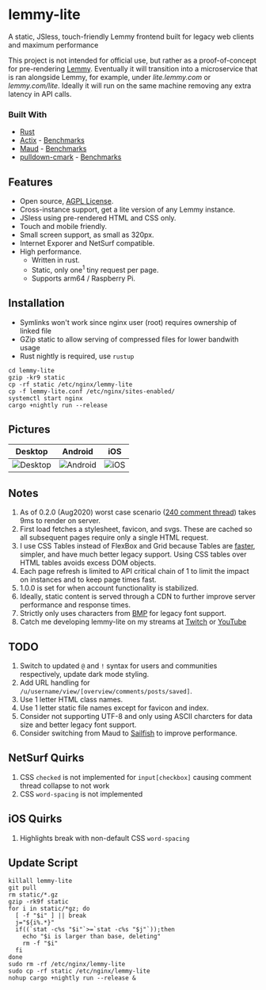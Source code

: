 # lemmy-lite
A static, JSless, touch-friendly Lemmy frontend built for legacy web clients and maximum performance

This project is not intended for official use, but rather as a proof-of-concept for pre-rendering [Lemmy](https://github.com/LemmyNet/lemmy). Eventually it will transition into a microservice that is ran alongside Lemmy, for example, under *lite.lemmy.com* or *lemmy.com/lite*. Ideally it will run on the same machine removing any extra latency in API calls.

### Built With

- [Rust](https://www.rust-lang.org)
- [Actix](https://actix.rs) - [Benchmarks](https://www.techempower.com/benchmarks/#test=composite)
- [Maud](https://maud.lambda.xyz) - [Benchmarks](https://ironoxidizer.github.io/ironoxidizer/blog/20200623-fastest-templating-engine)
- [pulldown-cmark](https://github.com/raphlinus/pulldown-cmark) - [Benchmarks](https://github.com/1Password/markdown-benchmarks)

## Features

- Open source, [AGPL License](/LICENSE).
- Cross-instance support, get a lite version of any Lemmy instance.
- JSless using pre-rendered HTML and CSS only.
- Touch and mobile friendly.
- Small screen support, as small as 320px.
- Internet Exporer and NetSurf compatible.
- High performance.
  - Written in rust.
  - Static, only one<sup>1</sup> tiny request per page.
  - Supports arm64 / Raspberry Pi.
  
## Installation

- Symlinks won't work since nginx user (root) requires ownership of linked file
- GZip static to allow serving of compressed files for lower bandwith usage
- Rust nightly is required, use `rustup`
```
cd lemmy-lite
gzip -kr9 static
cp -rf static /etc/nginx/lemmy-lite
cp -f lemmy-lite.conf /etc/nginx/sites-enabled/
systemctl start nginx
cargo +nightly run --release
```

## Pictures

Desktop|Android|iOS
---|---|---
![Desktop](https://user-images.githubusercontent.com/60191958/90257112-b542fd80-de14-11ea-9b84-752b5b691631.png)|![Android](https://user-images.githubusercontent.com/60191958/90256779-351c9800-de14-11ea-8189-092283c8fe28.png)|![iOS](https://user-images.githubusercontent.com/60191958/90353627-b0e53300-e014-11ea-8a08-c7fd03105d1f.png)

## Notes

1. As of 0.2.0 (Aug2020) worst case scenario ([240 comment thread](https://lemmylite.crabdance.com/dev.lemmy.ml/post/30493)) takes 9ms to render on server.
2. First load fetches a stylesheet, favicon, and svgs. These are cached so all subsequent pages require only a single HTML request.
3. I use CSS Tables instead of FlexBox and Grid because Tables are [faster](https://benfrain.com/css-performance-test-flexbox-v-css-table-fight), simpler, and have much better legacy support. Using CSS tables over HTML tables avoids excess DOM objects.
4. Each page refresh is limited to API critical chain of 1 to limit the impact on instances and to keep page times fast.
5. 1.0.0 is set for when account functionality is stabilized.
6. Ideally, static content is served through a CDN to further improve server performance and response times.
7. Strictly only uses characters from [BMP](https://en.wikipedia.org/wiki/Plane_%28Unicode%29#Basic_Multilingual_Plane) for legacy font support.
8. Catch me developing lemmy-lite on my streams at [Twitch](https://www.twitch.tv/ironoxidizer) or [YouTube](https://www.youtube.com/channel/UCXeNgKTWtqOuIMXnhBHAskw)

## TODO

1. Switch to updated `@` and `!` syntax for users and communities respectively, update dark mode styling.
2. Add URL handling for `/u/username/view/[overview/comments/posts/saved]`.
3. Use 1 letter HTML class names.
4. Use 1 letter static file names except for favicon and index.
5. Consider not supporting UTF-8 and only using ASCII charcters for data size and better legacy font support.
6. Consider switching from Maud to [Sailfish](https://github.com/Kogia-sima/sailfish/tree/master/benches) to improve performance.

## NetSurf Quirks

1. CSS `checked` is not implemented for `input[checkbox]` causing comment thread collapse to not work
2. CSS `word-spacing` is not implemented

## iOS Quirks

1. Highlights break with non-default CSS `word-spacing`

## Update Script

```
killall lemmy-lite
git pull
rm static/*.gz
gzip -rk9f static
for i in static/*gz; do
  [ -f "$i" ] || break
  j="${i%.*}"
  if((`stat -c%s "$i"`>=`stat -c%s "$j"`));then
    echo "$i is larger than base, deleting"
    rm -f "$i"
  fi
done
sudo rm -rf /etc/nginx/lemmy-lite
sudo cp -rf static /etc/nginx/lemmy-lite
nohup cargo +nightly run --release &
```



